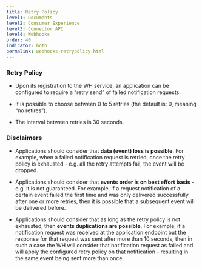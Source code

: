 ```yaml
---
title: Retry Policy
level1: Documents
level2: Consumer Experience
level3: Connector API
level4: Webhooks
order: 40
indicator: both
permalink: webhooks-retrypolicy.html
---
```


### Retry Policy

* Upon its registration to the WH service, an application can be configured to require a “retry send” of failed notification requests.

* It is possible to choose between 0 to 5 retries (the default is: 0, meaning “no retires”).

* The interval between retries is 30 seconds.

### Disclaimers

  * Applications should consider that **data (event) loss is possible**. For example, when a failed notification request is retried, once the retry policy is exhausted - e.g. all the retry attempts fail, the event will be dropped.    

  * Applications should consider that **events order is on best effort basis** - e.g. it is not guaranteed. For example, if a request notification of a certain event failed the first time and was only delivered successfully after one or more retries, then it is possible that a subsequent event will be delivered before.  

  * Applications should consider that as long as the retry policy is not exhausted, then **events duplications are possible**. For example, if a notification request was received at the application endpoint but the response for that request was sent after more than 10 seconds, then in such a case the WH will consider that notification request as failed and will apply the configured retry policy on that notification - resulting in the same event being sent more than once.
